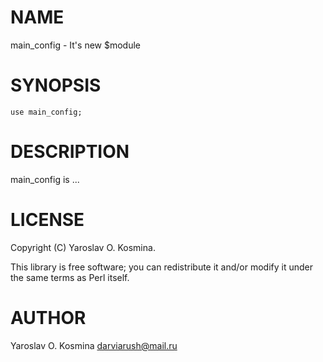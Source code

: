 
# NAME

main\_config - It's new $module

# SYNOPSIS

    use main_config;

# DESCRIPTION

main\_config is ...

# LICENSE

Copyright (C) Yaroslav O. Kosmina.

This library is free software; you can redistribute it and/or modify
it under the same terms as Perl itself.

# AUTHOR

Yaroslav O. Kosmina <darviarush@mail.ru>

